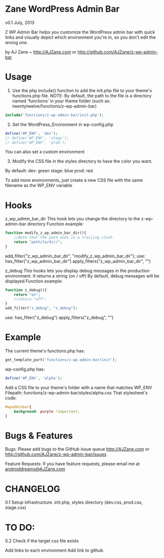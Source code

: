 Zane WordPress Admin Bar
===

v0.1
July, 2013

Z WP Admin Bar helps you customize the WordPress admin bar with quick links and visually depict which environment you're in, so you don't edit the wrong one.

by AJ Zane ~ http://AJZane.com or http://github.com/AJZane/z-wp-admin-bar


Usage
===

1) Use the php include() function to add the init.php file to your theme's functions.php file. 
NOTE: By default, the path to the file is a directory named 'functions' in your theme folder (such as: twentytwelve/functions/z-wp-admin-bar)

```php
include('functions/z-wp-admin-bar/init.php');
```

2) Set the WordPress_Environment in wp-config.php

```php
define('WP_ENV', 'dev');
// define('WP_ENV', 'stage');
// define('WP_ENV', 'prod');
```

You can also set a custom environment

3) Modify the CSS file in the styles directory to have the color you want. 

By default:
dev: green
stage: blue
prod: red

To add more environments, just create a new CSS file with the same filename as the WP_ENV variable

Hooks
===
z_wp_admin_bar_dir
This hook lets you change the directory to the z-wp-admin-bar directory
Function example:
```php
function modify_z_wp_admin_bar_dir(){
	//Note that the path ends in a trailing slash
	return "path/to/dir/";
}
```
add_filter("z_wp_admin_bar_dir", "modify_z_wp_admin_bar_dir");
use:
has_filter("z_wp_admin_bar_dir")
apply_filters("z_wp_admin_bar_dir", "")

z_debug
This hooks lets you display debug messages in the production environment. It returns a string (on / off)
	By default, debug messages will be displayed
Function example:
```php
function z_debug(){
	return "on";
	//return "off";
}
add_filter("z_debug", "z_debug");
```
use:
has_filter("z_debug")
apply_filters("z_debug", "")

Example
===
The current theme's functions.php has:

```php
get_template_part('functions/z-wp-admin-bar/init');
```
wp-config.php has:
```php
define('WP_ENV', 'alpha');
```

Add a CSS file to your theme's folder with a name that matches WP_ENV
Filepath: functions/z-wp-admin-bar/styles/alpha.css
That stylesheet's code:
```css
#wpadminbar{ 
	background: purple !important;
}
```

Bugs & Features
===
Bugs: 
Please add bugs to the GitHub issue queue
http://AJZane.com or http://github.com/AJZane/z-wp-admin-bar/issues

Feature Requests:
If you have feature requests, please email me at androiddreams@AJZane.com

CHANGELOG
===

0.1
Setup infrastructure. init.php, styles directory (dev.css, prod.css, stage.css)

TO DO:
===

0.2
Check if the target css file exists

Add links to each environment
Add link to github